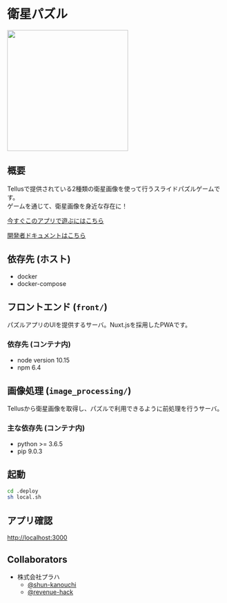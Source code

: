 # 衛星パズル

<img src="https://user-images.githubusercontent.com/39848573/52912781-9cc65580-32f9-11e9-892b-83c71efce7ef.png" width="280">


## 概要
Tellusで提供されている2種類の衛星画像を使って行うスライドパズルゲームです。  
ゲームを通じて、衛星画像を身近な存在に！

[今すぐこのアプリで遊ぶにはこちら](https://satellite-puzzle.app.telluxdp.com)

[開発者ドキュメントはこちら](https://tellusxdp.github.io/satellite-puzzle/)


## 依存先 (ホスト)
* docker
* docker-compose


## フロントエンド (`front/`)
パズルアプリのUIを提供するサーバ。Nuxt.jsを採用したPWAです。

### 依存先 (コンテナ内)
* node version 10.15
* npm 6.4


## 画像処理 (`image_processing/`)
Tellusから衛星画像を取得し、パズルで利用できるように前処理を行うサーバ。

### 主な依存先 (コンテナ内)
* python >= 3.6.5
* pip 9.0.3


## 起動
``` bash
cd .deploy
sh local.sh
```

## アプリ確認
[http://localhost:3000](http://localhost:3000)


## Collaborators
* 株式会社プラハ
  * [@shun-kanouchi](https://github.com/shin-kanouchi)
  * [@revenue-hack](https://github.com/revenue-hack)

